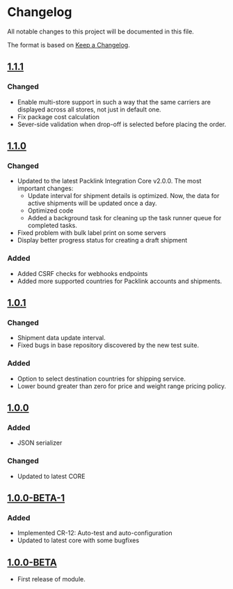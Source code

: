 # Changelog
All notable changes to this project will be documented in this file.

The format is based on [Keep a Changelog](http://keepachangelog.com/en/1.0.0/).

## [1.1.1](https://github.com/packlink-dev/magento2_module/compare/v1.1.0...v1.1.1)
### Changed
- Enable multi-store support in such a way that the same carriers are displayed across all stores, not just in default one.
- Fix package cost calculation
- Sever-side validation when drop-off is selected before placing the order.

## [1.1.0](https://github.com/packlink-dev/magento2_module/compare/v1.0.1...v1.1.0)
### Changed
- Updated to the latest Packlink Integration Core v2.0.0. The most important changes:
  * Update interval for shipment details is optimized. Now, the data for active shipments will be updated once a day.
  * Optimized code
  * Added a background task for cleaning up the task runner queue for completed tasks.
- Fixed problem with bulk label print on some servers
- Display better progress status for creating a draft shipment

### Added
- Added CSRF checks for webhooks endpoints
- Added more supported countries for Packlink accounts and shipments.

## [1.0.1](https://github.com/packlink-dev/magento2_module/compare/v1.0.0...v1.0.1)
### Changed
- Shipment data update interval.
- Fixed bugs in base repository discovered by the new test suite. 

### Added
- Option to select destination countries for shipping service.
- Lower bound greater than zero for price and weight range pricing policy.

## [1.0.0](https://github.com/packlink-dev/magento2_module/compare/v1.0.0...v1.0.0-BETA-1)
### Added
- JSON serializer

### Changed
- Updated to latest CORE

## [1.0.0-BETA-1](https://github.com/packlink-dev/magento2_module/compare/v1.0.0-BETA-1...v1.0.0-BETA)
### Added
- Implemented CR-12: Auto-test and auto-configuration
- Updated to latest core with some bugfixes

## [1.0.0-BETA](https://github.com/packlink-dev/magento2_module/compare/v1.0.0-BETA...dev)
- First release of module.
